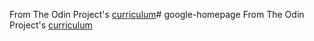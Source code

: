 From The Odin Project's [curriculum](http://www.theodinproject.com/courses/web-development-101/lessons/html-css)# google-homepage
From The Odin Project's [curriculum](http://www.theodinproject.com/courses/web-development-101/lessons/html-css)
